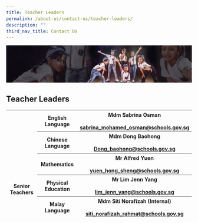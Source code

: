 ```yaml
---
title: Teacher Leaders
permalink: /about-us/contact-us/teacher-leaders/
description: ""
third_nav_title: Contact Us
---
```

![](/images/About%20Us/subbanner1.jpg)

## **Teacher Leaders**

<table>
<thead>
  <tr>
    <th rowspan="10"><br><br><br><br><br><br><br><br>Senior Teachers</th>
    <th>English Language</th>
    <th>Mdm Sabrina Osman<br><br><a href="mailto:sabrina_mohamed_osman@schools.gov.sg">sabrina_mohamed_osman@schools.gov.sg </a></th>
  </tr>
  <tr>

  </tr>
  <tr>
    <th> Chinese Language</th>
    <th>Mdm Dong Baohong<br><br><a href="mailto:Dong_baohong@schools.gov.sg">Dong_baohong@schools.gov.sg  </a></th>
  </tr>
  <tr>
  </tr>
  <tr>
    <th> Mathematics</th>
    <th>Mr Alfred Yuen<br><br><a href="mailto:yuen_hong_sheng@schools.gov.sg">yuen_hong_sheng@schools.gov.sg</a><br></th>
  </tr>
  <tr>
  </tr>
  <tr>
    <th> Physical Education</th>
    <th>Mr Lim Jenn Yang<br><br><a href="mailto:lim_jenn_yang@schools.gov.sg">lim_jenn_yang@schools.gov.sg</a></th>
  </tr>
  <tr>

  </tr>
  <tr>
    <th> Malay Language</th>
    <th>Mdm Siti Norafizah (Internal)<br><br><a href="mailto:siti_norafizah_rahmat@schools.gov.sg">siti_norafizah_rahmat@schools.gov.sg</a></th>
  </tr>

</thead>
</table>